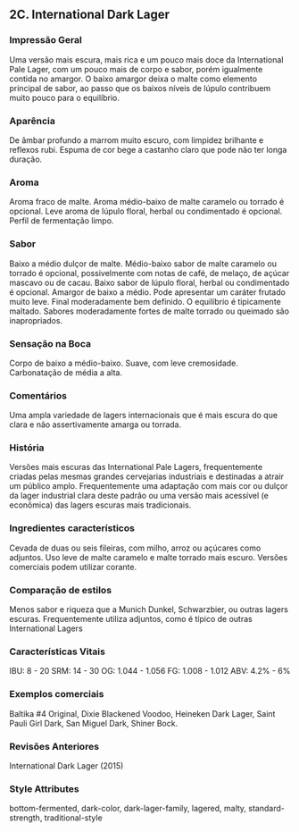 ## 2C. International Dark Lager

### Impressão Geral

Uma versão mais escura, mais rica e um pouco mais doce da International Pale Lager, com um pouco mais de corpo e sabor, porém igualmente contida no amargor. O baixo amargor deixa o malte como elemento principal de sabor, ao passo que os baixos níveis de lúpulo contribuem muito pouco para o equilíbrio.

### Aparência

De âmbar profundo a marrom muito escuro, com limpidez brilhante e reflexos rubi. Espuma de cor bege a castanho claro que pode não ter longa duração.

### Aroma

Aroma fraco de malte. Aroma médio-baixo de malte caramelo ou torrado é opcional. Leve aroma de lúpulo floral, herbal ou condimentado é opcional. Perfil de fermentação limpo.

### Sabor

Baixo a médio dulçor de malte. Médio-baixo sabor de malte caramelo ou torrado é opcional, possivelmente com notas de café, de melaço, de açúcar mascavo ou de cacau. Baixo sabor de lúpulo floral, herbal ou condimentado é opcional. Amargor de baixo a médio. Pode apresentar um caráter frutado muito leve. Final moderadamente bem definido. O equilíbrio é tipicamente maltado. Sabores moderadamente fortes de malte torrado ou queimado são inapropriados.

### Sensação na Boca

Corpo de baixo a médio-baixo. Suave, com leve cremosidade. Carbonatação de média a alta.

### Comentários

Uma ampla variedade de lagers internacionais que é mais escura do que clara e não assertivamente amarga ou torrada.

### História

Versões mais escuras das International Pale Lagers, frequentemente criadas pelas mesmas grandes cervejarias industriais e destinadas a atrair um público amplo. Frequentemente uma adaptação com mais cor ou dulçor da lager industrial clara deste padrão ou uma versão mais acessível (e econômica) das lagers escuras mais tradicionais.

### Ingredientes característicos

Cevada de duas ou seis fileiras, com milho, arroz ou açúcares como adjuntos. Uso leve de malte caramelo e malte torrado mais escuro. Versões comerciais podem utilizar corante.

### Comparação de estilos

Menos sabor e riqueza que a Munich Dunkel, Schwarzbier, ou outras lagers escuras. Frequentemente utiliza adjuntos, como é típico de outras International Lagers

### Características Vitais

IBU: 8 - 20
SRM: 14 - 30
OG: 1.044 - 1.056
FG: 1.008 - 1.012
ABV: 4.2% - 6%

### Exemplos comerciais

Baltika #4 Original, Dixie Blackened Voodoo, Heineken Dark Lager, Saint Pauli Girl Dark, San Miguel Dark, Shiner Bock.

### Revisões Anteriores

International Dark Lager (2015)

### Style Attributes

bottom-fermented, dark-color, dark-lager-family, lagered, malty, standard-strength, traditional-style

